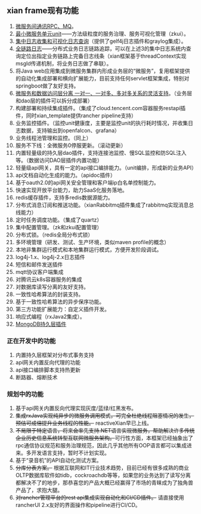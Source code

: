 ## xian frame现有功能
1. [微服务间通讯RPC、MQ](rpc/README.md)。
2. [最小微服务单元unit](unit/unit.md)——方法级粒度的服务治理、服务可视化管理（zkui）。
3. [集中日志收集和可视化日志查询](centralized-log/README.md)（提供了gelf4j日志插件和graylog集成）。
4. [全链路日志](call-chain/README.md)——分布式业务日志链路追踪，可以在上述3的集中日志系统内查询定位出指定业务链路上完备日志线条（xian框架基于threadContext实现msgId传递机制，将业务日志做了串联）。
5. 将Java web应用集成到微服务集群内形成业务层的“微服务”，复用框架提供的自动化集成部署和横向扩展能力，目前支持任何servlet框架集成，特别对springboot做了友好支持。
6. [微服务和数据访问层分离 一对一、一对多、多对多关系的灵活支持](composition/pluginComposition.md)。（业务层和dao层的插件可以拆分成部署）
7. 构建部署和持续集成插件。（集成了cloud.tencent.com容器服务restapi插件，同时xian_template提供rancher pipeline支持）
8. 业务监控插件。（监控unit健康度，主要是监控unit的执行耗时情况，并收集日志数据，支持输出到openfalcon、grafana）
9. 业务线程池管理和监控。（同上）
10. 服务不下线：全微服务0停服更新。（滚动更新）
11. 内置轻量级的持久层dao插件，支持连接池监控、慢SQL监控和防SQL注入等。（数据访问DAO层插件内置功能）
12. 轻量级api网关，具有一定的api接口编排能力。（unit编排，形成新的业务API）
13. api文档自动化生成的能力。（apidoc插件）
14. 基于oauth2.0的api网关安全管理和客户端ip白名单控制能力。
15. 快速实现开放平台能力，助力SaaS化服务落地。
16. redis缓存插件，支持多redis数据源能力。
17. 分布式消息订阅和推送功能。（xianRabbitmq插件集成了rabbitmq实现消息总线能力）
18. 定时任务调度功能。（集成了quartz）
19. 集中配置管理。（zk和zkui配置管理）
20. 分布式锁。（redis全局分布式锁）
21. 多环境管理（研发、测试、生产环境，类似maven profile的概念）
22. 本地非集群运行模式和本地集群运行模式，方便开发阶段调试。
23. log4j-1.x、log4j-2.x日志插件
24. 短信和邮件发送插件
25. mqtt协议客户端集成
26. 对腾讯云k8s容器服务的集成
27. 对数据库读写分离的友好支持。
28. 一致性哈希算法的封装支持。
29. 基于一致性哈希算法的异步保序功能。
31. 第三方功能扩展能力：自定义插件开发。
32. 响应式编程（rxJava2集成）。
33. [MongoDB持久层插件](/xian-dao/xian-mongodbdao/xian-mongodbdao-sync/README.md)

### 正在开发中的功能
1. 内置持久层框架对分布式事务支持
2. api网关内置反向代理的功能
3. api接口编排脚本支持热更新
4. 断路器、熔断技术

### 规划中的功能
1. 基于api网关内置反向代理实现灰度/蓝绿/红黑发布。
2. ~~集成rxJava实现纯异步的微服务调用模式，可完全杜绝线程阻塞情况的发生，预估可成倍提升业务线程的性能。~~ reactiveXian早已上线。
3. ~~不局限于特定语言，将来会率先支持.NET语言实现微服务，帮助解决许多传统企业历史信息系统转型互联网微服务架构。~~可行性方面，本框架已经抽象出了rpc通信协议规范和服务治理规范，因此几乎其他所有OOP语言都可以集成进来。多开发语言支持，暂时不计划实现。
4. 基于“录音机”的API自动化测试方案。
5. ~~分库分表方案。~~ 根据互联网和IT行业技术趋势，目前已经有很多成熟的商业OLTP数据库软件如tidb，cockroachdb等等，如果您的业务达到了读写分离都解决不了的地步，那恭喜您的产品大概已经赢得了市场的青睐成为了独角兽产品了，求抱大腿。
6. ~~对rancher管理平台的rest api集成实现自动化和CI/CD插件。~~ 请直接使用rancherUI 2.x友好的界面操作和pipeline进行CI/CD。
